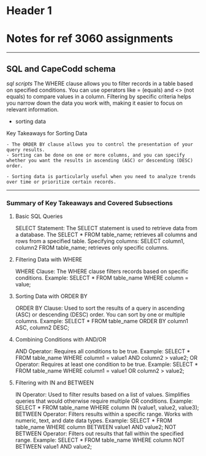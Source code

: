 # Header 1
# Notes for ref 3060 assignments
---
## SQL and CapeCodd schema
*sql scripts*
The WHERE clause allows you to filter records in a table based on specified conditions.
You can use operators like = (equals) and <> (not equals) to compare values in a column.
Filtering by specific criteria helps you narrow down the data you work with, making it easier to focus on relevant information.
- sorting data

Key Takeaways for Sorting Data

    - The ORDER BY clause allows you to control the presentation of your query results.
    - Sorting can be done on one or more columns, and you can specify whether you want the results in ascending (ASC) or descending (DESC) order.

    - Sorting data is particularly useful when you need to analyze trends over time or prioritize certain records.
---
### Summary of Key Takeaways and Covered Subsections
1. Basic SQL Queries

    SELECT Statement:
        The SELECT statement is used to retrieve data from a database.
        The SELECT * FROM table_name; retrieves all columns and rows from a specified table.
        Specifying columns: SELECT column1, column2 FROM table_name; retrieves only specific columns.

2. Filtering Data with WHERE

    WHERE Clause:
        The WHERE clause filters records based on specific conditions.
        Example: SELECT * FROM table_name WHERE column = value;

3. Sorting Data with ORDER BY

    ORDER BY Clause:
        Used to sort the results of a query in ascending (ASC) or descending (DESC) order.
        You can sort by one or multiple columns.
        Example: SELECT * FROM table_name ORDER BY column1 ASC, column2 DESC;

4. Combining Conditions with AND/OR

    AND Operator:
        Requires all conditions to be true.
        Example: SELECT * FROM table_name WHERE column1 = value1 AND column2 > value2;
    OR Operator:
        Requires at least one condition to be true.
        Example: SELECT * FROM table_name WHERE column1 = value1 OR column2 > value2;

5. Filtering with IN and BETWEEN

    IN Operator:
        Used to filter results based on a list of values.
        Simplifies queries that would otherwise require multiple OR conditions.
        Example: SELECT * FROM table_name WHERE column IN (value1, value2, value3);
    BETWEEN Operator:
        Filters results within a specific range.
        Works with numeric, text, and date data types.
        Example: SELECT * FROM table_name WHERE column BETWEEN value1 AND value2;
    NOT BETWEEN Operator:
        Filters out results that fall within the specified range.
        Example: SELECT * FROM table_name WHERE column NOT BETWEEN value1 AND value2;

